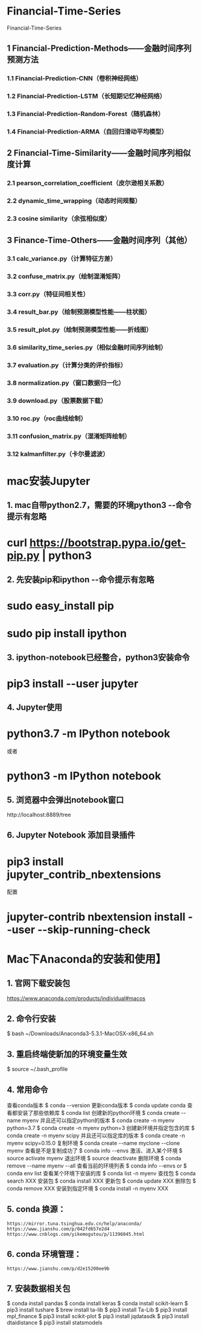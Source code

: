 # Financial-Time-Series
Financial-Time-Series
## 1 Financial-Prediction-Methods——金融时间序列预测方法
### 1.1 Financial-Prediction-CNN（卷积神经网络）
### 1.2 Financial-Prediction-LSTM（长短期记忆神经网络）
### 1.3 Financial-Prediction-Random-Forest（随机森林）
### 1.4 Financial-Prediction-ARMA（自回归滑动平均模型）

## 2 Financial-Time-Similarity——金融时间序列相似度计算
### 2.1 pearson_correlation_coefficient（皮尔逊相关系数）
### 2.2 dynamic_time_wrapping（动态时间规整）
### 2.3 cosine similarity（余弦相似度）
## 3 Finance-Time-Others——金融时间序列（其他）
### 3.1 calc_variance.py（计算特征方差）
### 3.2 confuse_matrix.py（绘制混淆矩阵）
### 3.3 corr.py（特征间相关性）
### 3.4 result_bar.py（绘制预测模型性能——柱状图）
### 3.5 result_plot.py（绘制预测模型性能——折线图）
### 3.6 similarity_time_series.py（相似金融时间序列绘制）
### 3.7 evaluation.py（计算分类的评价指标）
### 3.8 normalization.py（窗口数据归一化）
### 3.9 download.py（股票数据下载）
### 3.10 roc.py（roc曲线绘制）
### 3.11 confusion_matrix.py（混淆矩阵绘制）
### 3.12 kalmanfilter.py（卡尔曼滤波）

# mac安装Jupyter
## 1. mac自带python2.7，需要的环境python3 --命令提示有忽略
   # curl https://bootstrap.pypa.io/get-pip.py | python3
## 2. 先安装pip和ipython --命令提示有忽略
   # sudo easy_install pip
   # sudo pip install ipython
## 3. ipython-notebook已经整合，python3安装命令
   # pip3 install --user jupyter
## 4. Jupyter使用
   # python3.7 -m IPython notebook
   或者
   # python3 -m IPython notebook
## 5. 浏览器中会弹出notebook窗口
   http://localhost:8889/tree
## 6. Jupyter Notebook 添加目录插件
   # pip3 install jupyter_contrib_nbextensions
   配置
   # jupyter-contrib nbextension install --user --skip-running-check


# Mac下Anaconda的安装和使用】
## 1. 官网下载安装包
   https://www.anaconda.com/products/individual#macos
## 2. 命令行安装
   $ bash ~/Downloads/Anaconda3-5.3.1-MacOSX-x86_64.sh
## 3. 重启终端使新加的环境变量生效
   $ source ~/.bash_profile
## 4. 常用命令
   查看conda版本
   $ conda --version
   更新conda版本
   $ conda update conda
   查看都安装了那些依赖库
   $ conda list
   创建新的python环境
   $ conda create --name myenv
   并且还可以指定python的版本
   $ conda create -n myenv python=3.7
   $ conda create -n myenv python=3
   创建新环境并指定包含的库
   $ conda create -n myenv scipy
   并且还可以指定库的版本
   $ conda create -n myenv scipy=0.15.0
   复制环境
   $ conda create --name myclone --clone myenv
   查看是不是复制成功了
   $ conda info --envs
   激活、进入某个环境
   $ source activate myenv
   退出环境
   $ source deactivate
   删除环境
   $ conda remove --name myenv --all
   查看当前的环境列表
   $ conda info --envs or $ conda env list
   查看某个环境下安装的库
   $ conda list -n myenv
   查找包
   $ conda search XXX
   安装包
   $ conda install XXX
   更新包
   $ conda update XXX
   删除包
   $ conda remove XXX
   安装到指定环境
   $ conda install -n myenv XXX
## 5. conda 换源：
    https://mirror.tuna.tsinghua.edu.cn/help/anaconda/
    https://www.jianshu.com/p/042fd657e2d4
    https://www.cnblogs.com/yikemogutou/p/11396045.html
## 6. conda 环境管理：
    https://www.jianshu.com/p/d2e15200ee9b
## 7. 安装数据相关包
   $ conda install pandas
   $ conda install keras
   $ conda install scikit-learn
   $ pip3 install tushare
   $ brew install ta-lib
   $ pip3 install Ta-Lib
   $ pip3 install mpl_finance
   $ pip3 install scikit-plot
   $ pip3 install jqdatasdk
   $ pip3 install dtaidistance
   $ pip3 install statsmodels

